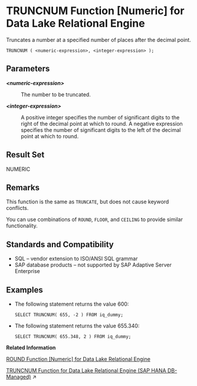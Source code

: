 <!-- loioa58baf5b84f21015961fcdf7ec6e1b8b -->

# TRUNCNUM Function \[Numeric\] for Data Lake Relational Engine

Truncates a number at a specified number of places after the decimal point.



```
TRUNCNUM ( <numeric-expression>, <integer-expression> );
```



<a name="loioa58baf5b84f21015961fcdf7ec6e1b8b__TRUNCNUM_parm1"/>

## Parameters


<dl>
<dt><b>

*<numeric-expression\>*

</b></dt>
<dd>

The number to be truncated.



</dd><dt><b>

*<integer-expression\>*

</b></dt>
<dd>

A positive integer specifies the number of significant digits to the right of the decimal point at which to round. A negative expression specifies the number of significant digits to the left of the decimal point at which to round.



</dd>
</dl>



<a name="loioa58baf5b84f21015961fcdf7ec6e1b8b__TRUNCNUM_returns1"/>

## Result Set

NUMERIC



<a name="loioa58baf5b84f21015961fcdf7ec6e1b8b__TRUNCNUM_remarks1"/>

## Remarks

This function is the same as `TRUNCATE`, but does not cause keyword conflicts.

You can use combinations of `ROUND`, `FLOOR`, and `CEILING` to provide similar functionality.



<a name="loioa58baf5b84f21015961fcdf7ec6e1b8b__TRUNCNUM_standards1"/>

## Standards and Compatibility

-   SQL – vendor extension to ISO/ANSI SQL grammar
-   SAP database products – not supported by SAP Adaptive Server Enterprise



<a name="loioa58baf5b84f21015961fcdf7ec6e1b8b__TRUNCNUM_examples1"/>

## Examples

-   The following statement returns the value 600:

    ```
    SELECT TRUNCNUM( 655, -2 ) FROM iq_dummy;
    ```

-   The following statement returns the value 655.340:

    ```
    SELECT TRUNCNUM( 655.348, 2 ) FROM iq_dummy;
    ```


**Related Information**  


[ROUND Function \[Numeric\] for Data Lake Relational Engine](round-function-numeric-for-data-lake-relational-engine-a57bbb0.md "Rounds the numeric-expression to the specified integer-expression number of places after the decimal point.")

[TRUNCNUM Function for Data Lake Relational Engine (SAP HANA DB-Managed)](https://help.sap.com/viewer/a898e08b84f21015969fa437e89860c8/2024_1_QRC/en-US/38464172958846abbb04ad86a7c02f65.html "Truncates a number at a specified number of places after the decimal point.") :arrow_upper_right:

